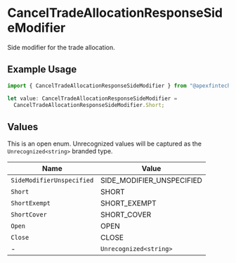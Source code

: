 # CancelTradeAllocationResponseSideModifier

Side modifier for the trade allocation.

## Example Usage

```typescript
import { CancelTradeAllocationResponseSideModifier } from "@apexfintechsolutions/ascend-sdk/models/components";

let value: CancelTradeAllocationResponseSideModifier =
  CancelTradeAllocationResponseSideModifier.Short;
```

## Values

This is an open enum. Unrecognized values will be captured as the `Unrecognized<string>` branded type.

| Name                      | Value                     |
| ------------------------- | ------------------------- |
| `SideModifierUnspecified` | SIDE_MODIFIER_UNSPECIFIED |
| `Short`                   | SHORT                     |
| `ShortExempt`             | SHORT_EXEMPT              |
| `ShortCover`              | SHORT_COVER               |
| `Open`                    | OPEN                      |
| `Close`                   | CLOSE                     |
| -                         | `Unrecognized<string>`    |